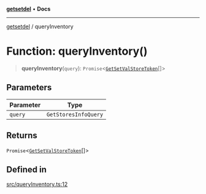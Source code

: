[**getsetdel**](../README.md) • **Docs**

---

[getsetdel](../README.md) / queryInventory

# Function: queryInventory()

> **queryInventory**(`query`): `Promise`\<[`GetSetValStoreToken`](../interfaces/GetSetValStoreToken.md)[]\>

## Parameters

| Parameter | Type                 |
| --------- | -------------------- |
| `query`   | `GetStoresInfoQuery` |

## Returns

`Promise`\<[`GetSetValStoreToken`](../interfaces/GetSetValStoreToken.md)[]\>

## Defined in

[src/queryInventory.ts:12](https://github.com/ericvera/getsetdel/blob/main/src/queryInventory.ts#L12)
